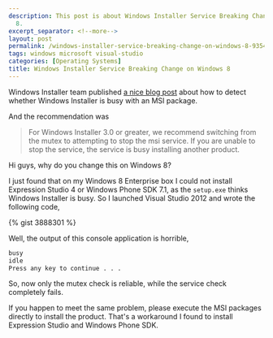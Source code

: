 ```yaml
---
description: This post is about Windows Installer Service Breaking Change on Windows
  8.
excerpt_separator: <!--more-->
layout: post
permalink: /windows-installer-service-breaking-change-on-windows-8-93547462fa3a
tags: windows microsoft visual-studio
categories: [Operating Systems]
title: Windows Installer Service Breaking Change on Windows 8
---
```

Windows Installer team published [a nice blog post](https://learn.microsoft.com/archive/blogs/windows_installer_team/windows-installer-troubleshooting-tips-from-halloween) about how to detect whether Windows Installer is busy with an MSI package.

And the recommendation was

> For Windows Installer 3.0 or greater, we recommend switching from the mutex to attempting to stop the msi service. If you are unable to stop the service, the service is busy installing another product.

Hi guys, why do you change this on Windows 8?
<!--more-->

I just found that on my Windows 8 Enterprise box I could not install Expression Studio 4 or Windows Phone SDK 7.1, as the `setup.exe` thinks Windows Installer is busy. So I launched Visual Studio 2012 and wrote the following code,

{% gist 3888301 %}

Well, the output of this console application is horrible,

``` bash
busy
idle
Press any key to continue . . .
```

So, now only the mutex check is reliable, while the service check completely fails.

If you happen to meet the same problem, please execute the MSI packages directly to install the product. That's a workaround I found to install Expression Studio and Windows Phone SDK.
